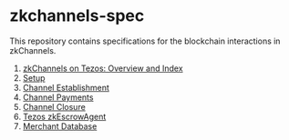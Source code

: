 # zkchannels-spec

This repository contains specifications for the blockchain interactions in
zkChannels.

1. [zkChannels on Tezos: Overview and Index](tezos/0-overview-and-index.md)
1. [Setup](tezos/1-setup.md)
1. [Channel Establishment](tezos/2-channel-establishment.md)
1. [Channel Payments](tezos/3-channel-payments.md)
1. [Channel Closure](tezos/4-channel-closure.md)
1. [Tezos zkEscrowAgent](tezos/5-tezos-escrowagent.md)
1. [Merchant Database](tezos/merchant-database.md)
